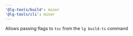 ```yaml
---
'@lg-tools/build': minor
'@lg-tools/cli': minor
---
```


Allows passing flags to `tsc` from the `lg build-ts` command

